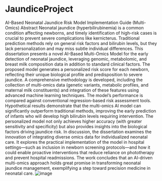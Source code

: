 # JaundiceProject
AI-Based Neonatal Jaundice Risk Model Implementation Guide (Multi-Omics)
Abstract
Neonatal jaundice (hyperbilirubinemia) is a common condition affecting newborns, and timely identification of high-risk cases is crucial to prevent severe complications like kernicterus. Traditional prediction methods rely on general risk factors and bilirubin levels, but they lack personalization and may miss subtle individual differences. This dissertation presents a novel AI-Based Multi-Omics Model for the early detection of neonatal jaundice, leveraging genomic, metabolomic, and breast milk composition data in addition to standard clinical factors. The proposed model generates a personalized risk score for each newborn, reflecting their unique biological profile and predisposition to severe jaundice.
A comprehensive methodology is developed, including the collection of multi-omics data (genetic variants, metabolic profiles, and maternal milk constituents) and integration of these features using advanced machine learning techniques. The model’s performance is compared against conventional regression-based risk assessment tools. Hypothetical results demonstrate that the multi-omics AI model can significantly outperform traditional methods, improving the early prediction of infants who will develop high bilirubin levels requiring intervention. The personalized model not only achieves higher accuracy (with greater sensitivity and specificity) but also provides insights into the biological factors driving jaundice risk.
In discussion, the dissertation examines the innovation of integrating diverse omics data for individualized neonatal care. It explores the practical implementation of the model in hospital settings—such as inclusion in newborn screening protocols—and how it could enable proactive interventions that reduce reliance on phototherapy and prevent hospital readmissions. The work concludes that an AI-driven multi-omics approach holds great promise in transforming neonatal jaundice management, exemplifying a step toward precision medicine in neonatal care.
![image](https://github.com/user-attachments/assets/520ab74f-a4a6-46db-8089-1dc38654af25)

